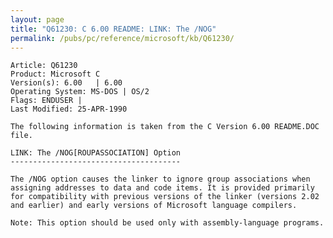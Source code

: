 ```yaml
---
layout: page
title: "Q61230: C 6.00 README: LINK: The /NOG"
permalink: /pubs/pc/reference/microsoft/kb/Q61230/
---
```


	Article: Q61230
	Product: Microsoft C
	Version(s): 6.00   | 6.00
	Operating System: MS-DOS | OS/2
	Flags: ENDUSER |
	Last Modified: 25-APR-1990
	
	The following information is taken from the C Version 6.00 README.DOC
	file.
	
	LINK: The /NOG[ROUPASSOCIATION] Option
	--------------------------------------
	
	The /NOG option causes the linker to ignore group associations when
	assigning addresses to data and code items. It is provided primarily
	for compatibility with previous versions of the linker (versions 2.02
	and earlier) and early versions of Microsoft language compilers.
	
	Note: This option should be used only with assembly-language programs.
